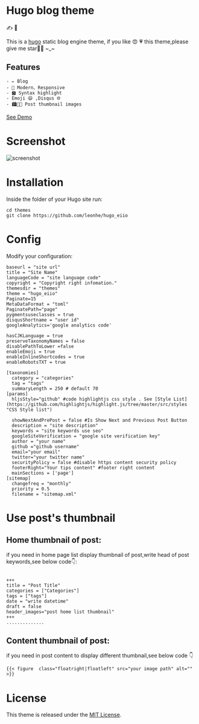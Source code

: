 # Hugo blog theme 

✍️  🎨

This is a [hugo](https://gohugo.io/) static blog engine theme, if you like 😍 💗 this theme,please give me star🌟🌟  ~_~

## Features
 
	- ✏️ Blog ️
	- 🎩 Modern、Responsive
	- 🅾️ Syntax highlight
	- Emoji 😄 ,Disqus 🌐
	- 🏙🎇🌆 Post thumbnail images

[See Demo](https://heyuanfei.com)

# Screenshot
![screenshot](https://raw.githubusercontent.com/leonhe/hugo_eiio/master/images/screenshot.png)


# Installation
Inside the folder of your Hugo site run:

```
cd themes
git clone https://github.com/leonhe/hugo_eiio

```

# Config
Modify your configuration:
```
baseurl = "site url"
title = "Site Name"
languageCode = "site language code"
copyright = "Copyright right infomation."
themesdir = "themes"
theme = "hugo_eiio"
Paginate=15 
MetaDataFormat = "toml"
PaginatePath="page"
pygmentsuseclasses = true
disqusShortname = "user id"
googleAnalytics='google analytics code'

hasCJKLanguage = true
preserveTaxonomyNames = false
disablePathToLower =false 
enableEmoji = true
enableInlineShortcodes = true
enableRobotsTXT = true

[taxonomies]
  category = "categories"
  tag = "tags"
  summaryLength = 250 # default 70
[params]
  hljsStyle="github" #code highlightjs css style . See [Style List](https://github.com/highlightjs/highlight.js/tree/master/src/styles "CSS Style list")

  showNextAndPrePost = false #Is Show Next and Previous Post Button
  description = "site description"
  keywords = "site keywords use seo"
  googleSiteVerification = "google site verification key"
  author = "your name"
  github ="github username"
  email="your email"
  twitter="your twitter name" 
  securityPolicy = false #disable https content security policy
  footerRight="Your tips content" #footer right content
  mainSections = ['page']
[sitemap]
  changefreq = "monthly"
  priority = 0.5
  filename = "sitemap.xml"

```
# Use post's thumbnail 


## Home thumbnail of post:

if you need in home page list display thumbnail of post,write head of post keywords,see below code👇:

```

+++
title = "Post Title"
categories = ["Categories"]
tags = ["tags"]
date = "write datetime"
draft = false
header_images="post home list thumbnail"
+++
..............
```

## Content thumbnail of post:

if you need in post content to display different thumbnail,see below code 👇

```
{{< figure  class="floatright|floatleft" src="your image path" alt="" >}}
```

# License
This theme is released under the [MIT License](https://github.com/leonhe/hugo_eiio/blob/master/LICENSE).
